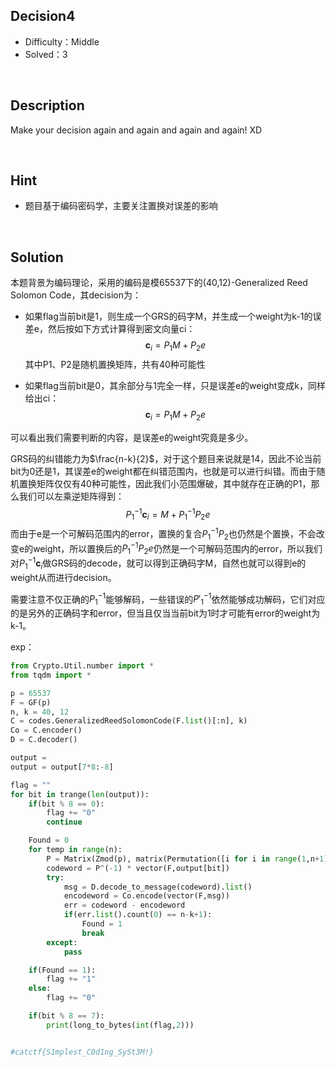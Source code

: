## Decision4

+ Difficulty：Middle
+ Solved：3

<br/>

## Description

Make your decision again and again and again and again! XD

<br/>

## Hint

+ 题目基于编码密码学，主要关注置换对误差的影响

<br/>

## Solution

本题背景为编码理论，采用的编码是模65537下的(40,12)-Generalized Reed Solomon Code，其decision为：

+ 如果flag当前bit是1，则生成一个GRS的码字M，并生成一个weight为k-1的误差e，然后按如下方式计算得到密文向量ci：
  $$
  \textbf{c}_i = P_1M + P_2e
  $$
  其中P1、P2是随机置换矩阵，共有40种可能性

+ 如果flag当前bit是0，其余部分与1完全一样，只是误差e的weight变成k，同样给出ci：
  $$
  \textbf{c}_i = P_1M + P_2e
  $$

可以看出我们需要判断的内容，是误差e的weight究竟是多少。

GRS码的纠错能力为$\frac{n-k}{2}$，对于这个题目来说就是14，因此不论当前bit为0还是1，其误差e的weight都在纠错范围内，也就是可以进行纠错。而由于随机置换矩阵仅仅有40种可能性，因此我们小范围爆破，其中就存在正确的P1，那么我们可以左乘逆矩阵得到：
$$
P_1^{-1}\textbf{c}_i = M + P_1^{-1}P_2e
$$
而由于e是一个可解码范围内的error，置换的复合$P_1^{-1}P_2$也仍然是个置换，不会改变e的weight，所以置换后的$P_1^{-1}P_2e$仍然是一个可解码范围内的error，所以我们对$P_1^{-1}\textbf{c}_i$做GRS码的decode，就可以得到正确码字M，自然也就可以得到e的weight从而进行decision。

需要注意不仅正确的$P_1^{-1}$能够解码，一些错误的${P'}_1^{-1}$依然能够成功解码，它们对应的是另外的正确码字和error，但当且仅当当前bit为1时才可能有error的weight为k-1。

exp：

```python
from Crypto.Util.number import *
from tqdm import *

p = 65537
F = GF(p)
n, k = 40, 12
C = codes.GeneralizedReedSolomonCode(F.list()[:n], k)
Co = C.encoder()
D = C.decoder()

output = 
output = output[7*8:-8]

flag = ""
for bit in trange(len(output)):
    if(bit % 8 == 0):
        flag += "0"
        continue

    Found = 0
    for temp in range(n):
        P = Matrix(Zmod(p), matrix(Permutation([i for i in range(1,n+1)][temp:] + [i for i in range(1,n+1)][:temp])))
        codeword = P^(-1) * vector(F,output[bit])
        try:
            msg = D.decode_to_message(codeword).list()
            encodeword = Co.encode(vector(F,msg))
            err = codeword - encodeword
            if(err.list().count(0) == n-k+1):
                Found = 1
                break
        except:
            pass

    if(Found == 1):
        flag += "1"
    else:
        flag += "0"

    if(bit % 8 == 7):
        print(long_to_bytes(int(flag,2)))


#catctf{S1mplest_C0d1ng_SySt3M!}
```
